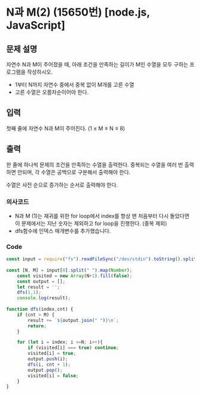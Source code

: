 # N과 M(2) (15650번) [node.js, JavaScript] 

## 문제 설명
자연수 N과 M이 주어졌을 때, 아래 조건을 만족하는 길이가 M인 수열을 모두 구하는 프로그램을 작성하시오.

- 1부터 N까지 자연수 중에서 중복 없이 M개를 고른 수열
- 고른 수열은 오름차순이어야 한다.

## 입력
첫째 줄에 자연수 N과 M이 주어진다. (1 ≤ M ≤ N ≤ 8)

## 출력
한 줄에 하나씩 문제의 조건을 만족하는 수열을 출력한다. 중복되는 수열을 여러 번 출력하면 안되며, 각 수열은 공백으로 구분해서 출력해야 한다.

수열은 사전 순으로 증가하는 순서로 출력해야 한다.

### 의사코드 
- N과 M (1)는 재귀를 위한 for loop에서 index를 항상 맨 처음부터 다시 돌았다면 이 문제에서는 지난 숫자는 제외하고 for loop을 진행한다. (중복 제외)
- dfs함수에 인덱스 매개변수를 추가했습니다.
  
### Code 
```js
const input = require("fs").readFileSync("/dev/stdin").toString().split("\n"); 
   
const [N, M] = input[0].split(" ").map(Number);
    const visited = new Array(N+1).fill(false);
    const output = [];
    let result = '';
    dfs(1,1);
    console.log(result);
    
function dfs(index,cnt) {
    if (cnt > M) {
        result += `${output.join(" ")}\n`;
        return;
    }

    for (let i = index; i <=N; i++){
        if (visited[i] === true) continue;
        visited[i] = true;
        output.push(i);
        dfs(i, cnt + 1);
        output.pop();
        visited[i] = false;
    }
}
```